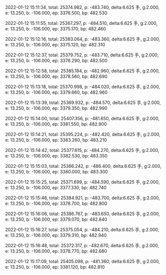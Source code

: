 2022-01-12 15:11:34, total: 25374.982, p: -483.740, delta:6.625 手, g:2.000, e: 13.250, b: -106.000, ep: 3376.500, bp: 482.530

2022-01-12 15:11:55, total: 25367.297, p: -484.510, delta:6.625 手, g:2.000, e: 13.250, b: -106.000, ep: 3375.170, bp: 482.460

2022-01-12 15:12:16, total: 25383.064, p: -483.360, delta:6.625 手, g:2.000, e: 13.250, b: -106.000, ep: 3375.120, bp: 482.310

2022-01-12 15:12:37, total: 25379.752, p: -483.710, delta:6.625 手, g:2.000, e: 13.250, b: -106.000, ep: 3376.290, bp: 482.500

2022-01-12 15:12:58, total: 25385.184, p: -482.960, delta:6.625 手, g:2.000, e: 13.250, b: -106.000, ep: 3378.560, bp: 482.690

2022-01-12 15:13:18, total: 25370.998, p: -484.020, delta:6.625 手, g:2.000, e: 13.250, b: -106.000, ep: 3379.660, bp: 482.960

2022-01-12 15:13:39, total: 25369.932, p: -484.570, delta:6.625 手, g:2.000, e: 13.250, b: -106.000, ep: 3379.350, bp: 482.990

2022-01-12 15:14:00, total: 25407.356, p: -481.650, delta:6.625 手, g:2.000, e: 13.250, b: -106.000, ep: 3381.550, bp: 482.900

2022-01-12 15:14:21, total: 25395.224, p: -482.420, delta:6.625 手, g:2.000, e: 13.250, b: -106.000, ep: 3383.260, bp: 483.210

2022-01-12 15:14:42, total: 25377.615, p: -484.270, delta:6.625 手, g:2.000, e: 13.250, b: -106.000, ep: 3382.530, bp: 483.350

2022-01-12 15:15:03, total: 25366.242, p: -486.400, delta:6.625 手, g:2.000, e: 13.250, b: -106.000, ep: 3380.000, bp: 483.300

2022-01-12 15:15:25, total: 25371.699, p: -484.590, delta:6.625 手, g:2.000, e: 13.250, b: -106.000, ep: 3377.330, bp: 482.740

2022-01-12 15:15:46, total: 25384.921, p: -483.700, delta:6.625 手, g:2.000, e: 13.250, b: -106.000, ep: 3378.700, bp: 482.800

2022-01-12 15:16:06, total: 25386.767, p: -483.650, delta:6.625 手, g:2.000, e: 13.250, b: -106.000, ep: 3379.070, bp: 482.840

2022-01-12 15:16:27, total: 25375.054, p: -484.210, delta:6.625 手, g:2.000, e: 13.250, b: -106.000, ep: 3379.310, bp: 482.940

2022-01-12 15:16:48, total: 25372.317, p: -482.670, delta:6.625 手, g:2.000, e: 13.250, b: -106.000, ep: 3378.770, bp: 482.680

2022-01-12 15:17:09, total: 25405.098, p: -481.360, delta:6.625 手, g:2.000, e: 13.250, b: -106.000, ep: 3381.120, bp: 482.810